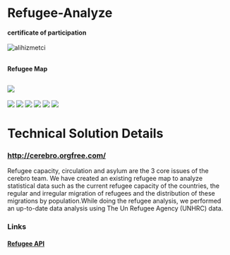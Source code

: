 # Refugee-Analyze
**certificate of participation** <br><br>
![alihizmetci](https://user-images.githubusercontent.com/56802853/96053777-de215680-0e88-11eb-9401-01cea00ec1ba.png)
<br><br>

**Refugee Map** <br>

![](https://raw.githubusercontent.com/cerebrov/refugee-analyze/master/gif/ezgif.com-video-to-gif.gif)
--------------
![](https://img.shields.io/github/stars/pandao/editor.md.svg) ![](https://img.shields.io/github/forks/pandao/editor.md.svg) ![](https://img.shields.io/github/tag/pandao/editor.md.svg) ![](https://img.shields.io/github/release/pandao/editor.md.svg) ![](https://img.shields.io/github/issues/pandao/editor.md.svg) ![](https://img.shields.io/bower/v/editor.md.svg)

# Technical Solution Details
### http://cerebro.orgfree.com/
Refugee capacity, circulation and asylum are the 3 core issues of the cerebro team. We have created an existing refugee map to analyze statistical data such as the current refugee capacity of the countries, the regular and irregular migration of refugees and the distribution of these migrations by population.While doing the refugee analysis, we performed an up-to-date data analysis using The Un Refugee Agency (UNHRC) data. 

### Links
#### [Refugee API](https://app.sheetlabs.com/#/services/doc/CERE/REFAPI#examples)
